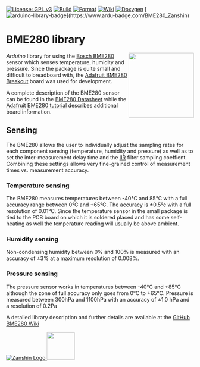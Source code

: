[![License: GPL v3](https://zanduino.github.io/Badges/GPLv3-blue.svg)](https://www.gnu.org/licenses/gpl-3.0) [![Build](https://github.com/Zanduino/BME280/workflows/Build/badge.svg)](https://github.com/Zanduino/BME280/actions?query=workflow%3ABuild) [![Format](https://github.com/Zanduino/BME280/workflows/Format/badge.svg)](https://github.com/Zanduino/BME280/actions?query=workflow%3AFormat) [![Wiki](https://zanduino.github.io/Badges/Documentation-Badge.svg)](https://github.com/Zanduino/BME280/wiki) [![Doxygen](https://github.com/Zanduino/BME280/workflows/Doxygen/badge.svg)](https://Zanduino.github.io/BME280/html/index.html) [![arduino-library-badge](https://www.ardu-badge.com/badge/BME280_Zanshin.svg?)](https://www.ardu-badge.com/BME280_Zanshin)
# BME280 library<br>
<img src="https://github.com/SV-Zanshin/BME280/blob/master/Images/sensors_pinout.jpg" width="175" align="right"/> *Arduino* library for using the [Bosch BME280](https://www.bosch-sensortec.com/bst/products/all_products/bme280) sensor which senses temperature, humidity and pressure. Since the package is quite small and difficult to breadboard with, the [Adafruit BME280 Breakout](https://www.adafruit.com/product/2652) board was used for development.

A complete description of the BME280 sensor can be found in the [BME280 Datasheet](https://ae-bst.resource.bosch.com/media/_tech/media/datasheets/BST-BME280_DS001-11.pdf) while the [Adafruit BME280 tutorial](https://learn.adafruit.com/adafruit-bme280-humidity-barometric-pressure-temperature-sensor-breakout) describes additional board information.

## Sensing
The BME280 allows the user to individually adjust the sampling rates for each component sensing (temperature, humidity and pressure) as well as to set the inter-measurement delay time and the [IIR](https://en.wikipedia.org/wiki/Infinite_impulse_response) filter sampling coeffient. Combining these settings allows very fine-grained control of measurement times vs. measurement accuracy.

### Temperature sensing
The BME280 measures temperatures between -40°C and 85°C with a full accuracy range between 0°C and +65°C. The accuracy is ±0.5°c with a full resolution of 0.01°C. Since the temperature sensor in the small package is tied to the PCB board on which it is soldered placed and has some self-heating as well the temperature reading will usually be above ambient.
### Humidity sensing
Non-condensing humidity between 0% and 100% is measured with an accuracy of ±3% at a maximum resolution of 0.008%.
### Pressure sensing
The pressure sensor works in temperatures between -40°C and +85°C although the zone of full accuracy only goes from 0°C to +65°C. Pressure is measured between 300hPa and 1100hPa with an accuracy of ±1.0 hPa and a resolution of 0.2Pa

A detailed library description and further details are available at the [GitHub BME280 Wiki](https://github.com/SV-Zanshin/BME280/wiki)

[![Zanshin Logo](https://zanduino.github.io/Images/zanshinkanjitiny.gif) <img src="https://zanduino.github.io/Images/zanshintext.gif" width="75"/>](https://www.sv-zanshin.com)
